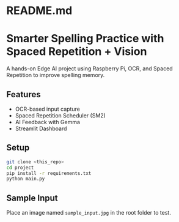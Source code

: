 # README.md
# Smarter Spelling Practice with Spaced Repetition + Vision

A hands-on Edge AI project using Raspberry Pi, OCR, and Spaced Repetition to improve spelling memory.

## Features
- OCR-based input capture
- Spaced Repetition Scheduler (SM2)
- AI Feedback with Gemma
- Streamlit Dashboard

## Setup
```bash
git clone <this_repo>
cd project
pip install -r requirements.txt
python main.py
```

## Sample Input
Place an image named `sample_input.jpg` in the root folder to test.

